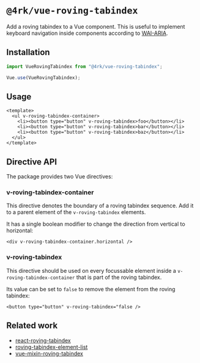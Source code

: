 # `@4rk/vue-roving-tabindex`

Add a roving tabindex to a Vue component. This is useful to implement keyboard navigation inside components according to [WAI-ARIA](https://www.w3.org/TR/wai-aria-practices/#kbd_general_within).

## Installation

```javascript
import VueRovingTabindex from "@4rk/vue-roving-tabindex";

Vue.use(VueRovingTabindex);
```

## Usage

```vue
<template>
  <ul v-roving-tabindex-container>
    <li><button type="button" v-roving-tabindex>foo</button></li>
    <li><button type="button" v-roving-tabindex>bar</button></li>
    <li><button type="button" v-roving-tabindex>baz</button></li>
  </ul>
</template>
```

## Directive API

The package provides two Vue directives:

### v-roving-tabindex-container

This directive denotes the boundary of a roving tabindex sequence. Add it to a parent element of the `v-roving-tabindex` elements.

It has a single boolean modifier to change the direction from vertical to horizontal:

```vue
<div v-roving-tabindex-container.horizontal />
```

### v-roving-tabindex

This directive should be used on every focussable element inside a `v-roving-tabindex-container` that is part of the roving tabindex.

Its value can be set to `false` to remove the element from the roving tabindex:

```vue
<button type="button" v-roving-tabindex="false />
```

## Related work

- [react-roving-tabindex](https://github.com/stevejay/react-roving-tabindex)
- [roving-tabindex-element-list](https://github.com/tajakobsen/roving-tabindex-element-list)
- [vue-mixin-roving-tabindex](https://github.com/tajakobsen/vue-mixin-roving-tabindex)
